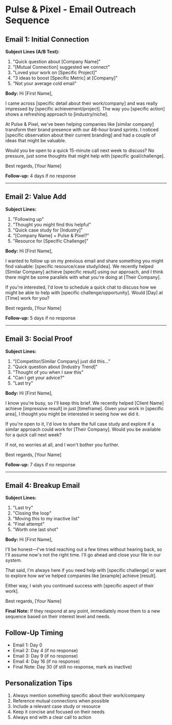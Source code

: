 # Pulse & Pixel - Email Outreach Sequence

## Email 1: Initial Connection
**Subject Lines (A/B Test):**
1. "Quick question about [Company Name]"
2. "[Mutual Connection] suggested we connect"
3. "Loved your work on [Specific Project]"
4. "3 ideas to boost [Specific Metric] at [Company]"
5. "Not your average cold email"

**Body:**
Hi [First Name],

I came across [specific detail about their work/company] and was really impressed by [specific achievement/project]. The way you [specific action] shows a refreshing approach to [industry/niche].

At Pulse & Pixel, we've been helping companies like [similar company] transform their brand presence with our 48-hour brand sprints. I noticed [specific observation about their current branding] and had a couple of ideas that might be valuable.

Would you be open to a quick 15-minute call next week to discuss? No pressure, just some thoughts that might help with [specific goal/challenge].

Best regards,
[Your Name]

**Follow-up:** 4 days if no response

---

## Email 2: Value Add
**Subject Lines:**
1. "Following up"
2. "Thought you might find this helpful"
3. "Quick case study for [Industry]"
4. "[Company Name] + Pulse & Pixel?"
5. "Resource for [Specific Challenge]"

**Body:**
Hi [First Name],

I wanted to follow up on my previous email and share something you might find valuable: [specific resource/case study/idea]. We recently helped [Similar Company] achieve [specific result] using our approach, and I think there might be some parallels with what you're doing at [Their Company].

If you're interested, I'd love to schedule a quick chat to discuss how we might be able to help with [specific challenge/opportunity]. Would [Day] at [Time] work for you?

Best regards,
[Your Name]

**Follow-up:** 5 days if no response

---

## Email 3: Social Proof
**Subject Lines:**
1. "[Competitor/Similar Company] just did this..."
2. "Quick question about [Industry Trend]"
3. "Thought of you when I saw this"
4. "Can I get your advice?"
5. "Last try"

**Body:**
Hi [First Name],

I know you're busy, so I'll keep this brief. We recently helped [Client Name] achieve [impressive result] in just [timeframe]. Given your work in [specific area], I thought you might be interested in seeing how we did it.

If you're open to it, I'd love to share the full case study and explore if a similar approach could work for [Their Company]. Would you be available for a quick call next week?

If not, no worries at all, and I won't bother you further.

Best regards,
[Your Name]

**Follow-up:** 7 days if no response

---

## Email 4: Breakup Email
**Subject Lines:**
1. "Last try"
2. "Closing the loop"
3. "Moving this to my inactive list"
4. "Final attempt"
5. "Worth one last shot"

**Body:**
Hi [First Name],

I'll be honest—I've tried reaching out a few times without hearing back, so I'll assume now's not the right time. I'll go ahead and close your file in our system.

That said, I'm always here if you need help with [specific challenge] or want to explore how we've helped companies like [example] achieve [result].

Either way, I wish you continued success with [specific aspect of their work].

Best regards,
[Your Name]

**Final Note:** If they respond at any point, immediately move them to a new sequence based on their interest level and needs.

## Follow-Up Timing
- Email 1: Day 0
- Email 2: Day 4 (if no response)
- Email 3: Day 9 (if no response)
- Email 4: Day 16 (if no response)
- Final Note: Day 30 (if still no response, mark as inactive)

## Personalization Tips
1. Always mention something specific about their work/company
2. Reference mutual connections when possible
3. Include a relevant case study or resource
4. Keep it concise and focused on their needs
5. Always end with a clear call to action
